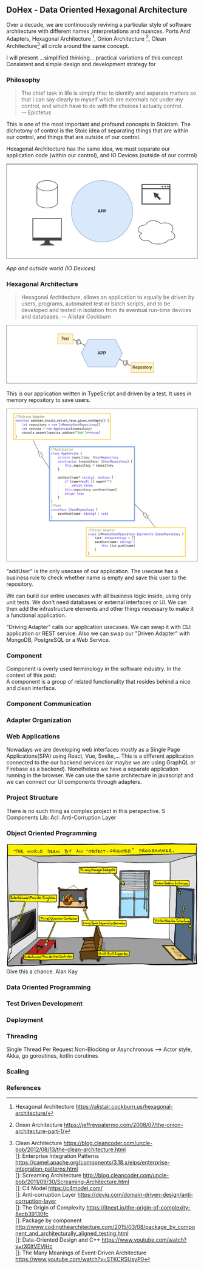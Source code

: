 ## DoHex - Data Oriented Hexagonal Architecture 

Over a decade, we are continuously reviving a particular style of software architecture with different names ,interpretations and nuances. Ports And Adapters, Hexagonal Architecture [^1], Onion Architecture [^2], Clean Architecture[^3] all circle around the same concept.  
 
I will present ...simplified thinking... practical variations of this concept
Consistent and simple design and development strategy for 
 
### Philosophy  

> The chief task in life is simply this: to identify and separate matters so that I can say clearly to myself which are externals not under my control, and which have to do with the choices I actually control.  
> -- Epictetus

This is one of the most important and profound concepts in Stoicism. The dichotomy of control is the Stoic idea of separating things that are within our control, and things that are outside of our control.   

Hexagonal Architecture has the same idea, we must separate our application code (within our control), and IO Devices (outside of our control)  

![enter image description here](https://raw.githubusercontent.com/alicemunsal/dohex/master/diagrams/1-App.png)

*App and outside world (IO Devices)*  

  ### Hexagonal Architecture  
> Hexagonal Architecture, allows an application to equally be driven by users, programs, automated test or batch scripts, and to be developed and tested in isolation from its eventual run-time devices and databases.
> -- Alistair Cockburn  

![enter image description here](https://raw.githubusercontent.com/alicemunsal/dohex/master/diagrams/1-Hex.png)

This is our application written in TypeScript and driven by a test. It uses in memory repository to save users.  

![enter image description here](https://raw.githubusercontent.com/alicemunsal/dohex/master/diagrams/1-Code.png)

"addUser" is the only usecase of our application. The usecase has a business rule to check whether name is empty and save this user to the repository.   

We can build our entire usecases with all business logic inside, using only unit tests. We don't need databases or external interfaces or UI. We can then add the infrastructure elements and other things necessary to make it a functional application.  

"Driving Adapter" calls our application usecases. We can swap it with CLI application or REST service. Also we can swap our "Driven Adapter" with MongoDB, PostgreSQL or a Web Service. 

### Component 

Component is overly used terminology in the software industry. In the context of this post:  
A component is a group of related functionality that resides behind a nice and clean interface. 



### Component Communication

### Adapter Organization

### Web Applications

Nowadays we are developing web interfaces mostly as a Single Page Applications(SPA) using React, Vue, Svelte,... This is a different application connected to the our backend services (or maybe we are using GraphQL or Firebase as a backend). Nonetheless we have a separate application running in the browser. We can use the same architecture in javascript and we can connect our UI components through adapters.

### Project Structure
There is no such thing as complex project in this perspective. S
Components
Lib: 
Acl: Anti-Corruption Layer 

### Object Oriented Programming
![OO Programmer](https://raw.githubusercontent.com/alicemunsal/dohex/master/diagrams/ooprogrammer.png)
Give this a chance.
Alan Kay 

### Data Oriented Programming

### Test Driven Development

### Deployment


### Threading
Single Thread Per Request
Non-Blocking or Asynchronous  --> Actor style, Akka, go goroutines, kotlin corutines

### Scaling

### References
[^1]: Hexagonal Architecture https://alistair.cockburn.us/hexagonal-architecture/  
[^2]: Onion Architecture https://jeffreypalermo.com/2008/07/the-onion-architecture-part-1/  
[^3]: Clean Architecture https://blog.cleancoder.com/uncle-bob/2012/08/13/the-clean-architecture.html  
[]: Enterprise Integration Patterns https://camel.apache.org/components/3.18.x/eips/enterprise-integration-patterns.html  
[]: Screaming Architecture http://blog.cleancoder.com/uncle-bob/2011/09/30/Screaming-Architecture.html  
[]: C4 Model https://c4model.com/  
[]: Anti-corruption Layer https://deviq.com/domain-driven-design/anti-corruption-layer  
[]: The Origin of Complexity https://itnext.io/the-origin-of-complexity-8ecb39130fc  
[]: Package by component http://www.codingthearchitecture.com/2015/03/08/package_by_component_and_architecturally_aligned_testing.html  
[]: Data-Oriented Design and C++ https://www.youtube.com/watch?v=rX0ItVEVjHc  
[]: The Many Meanings of Event-Driven Architecture https://www.youtube.com/watch?v=STKCRSUsyP0  


<!--stackedit_data:
eyJoaXN0b3J5IjpbLTEzNzcyNjgxNDMsLTYyMTM4NDU1MCw1Mj
M2MjcxNjQsLTI2NjE5ODkwNiwtNjg1MDQ2NDkwLC0xMDU3OTA4
Njg5LC0xOTUwNzA2MzgxLDIxMzE0OTg2MjksLTU4NjcyNTc5LD
cwNjg0MzY4NywxODAzMjY0NzU5LDE1NzA3OTE4MTEsLTE3NDAw
MjA0ODcsLTExNDIzNjc3MzIsMTkzMTQyNTk5NCw2NzU2MDEyNz
EsMTU0NjU0MzAxMSw5MDU3MjE3MDgsNTk2MTUzNzQ5LDEyNzYz
NDU4Nl19
-->